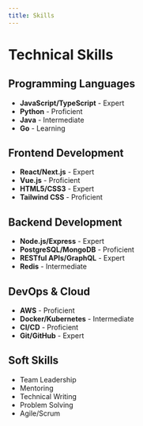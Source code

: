 ```yaml
---
title: Skills
---
```


# Technical Skills

## Programming Languages
- **JavaScript/TypeScript** - Expert
- **Python** - Proficient  
- **Java** - Intermediate
- **Go** - Learning

## Frontend Development
- **React/Next.js** - Expert
- **Vue.js** - Proficient
- **HTML5/CSS3** - Expert
- **Tailwind CSS** - Proficient

## Backend Development
- **Node.js/Express** - Expert
- **PostgreSQL/MongoDB** - Proficient
- **RESTful APIs/GraphQL** - Expert
- **Redis** - Intermediate

## DevOps & Cloud
- **AWS** - Proficient
- **Docker/Kubernetes** - Intermediate
- **CI/CD** - Proficient
- **Git/GitHub** - Expert

## Soft Skills
- Team Leadership
- Mentoring
- Technical Writing
- Problem Solving
- Agile/Scrum